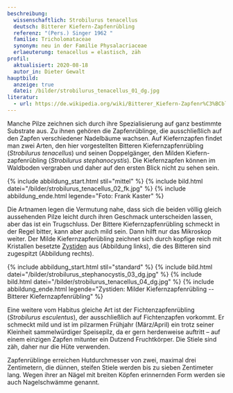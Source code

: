```yaml
---
beschreibung:
  wissenschaftlich: Strobilurus tenacellus
  deutsch: Bitterer Kiefern-Zapfenrübling
  referenz: "(Pers.) Singer 1962 "
  familie: Tricholomataceae
  synonym: neu in der Familie Physalacriaceae
  erlaeuterung: tenacellus = elastisch, zäh
profil:
  aktualisiert: 2020-08-18
  autor_in: Dieter Gewalt
hauptbild:
  anzeige: true
  datei: /bilder/strobilurus_tenacellus_01_dg.jpg
literatur:
  - url: https://de.wikipedia.org/wiki/Bitterer_Kiefern-Zapfenr%C3%BCbling
---
```

Manche Pilze zeichnen sich durch ihre Spezialisierung auf ganz bestimmte Substrate aus. Zu ihnen gehören die Zapfenrüblinge, die ausschließlich auf den Zapfen verschiedener Nadelbäume wachsen. Auf Kiefernzapfen findet man zwei Arten, den hier vorgestellten Bitteren Kiefernzapfenrübling (*Strobilurus tenacellus*) und seinen Doppelgänger, den Milden Kiefern-zapfenrübling (*Strobilurus stephanocystis*). Die Kiefernzapfen können im Waldboden vergraben und daher auf den ersten Blick nicht zu sehen sein.

{% include abbildung_start.html stil="mittel" %}
{% include bild.html datei="/bilder/strobilurus_tenacellus_02_fk.jpg" %}
{% include abbildung_ende.html legende="Foto: Frank Kaster" %}

Die Artnamen legen die Vermutung nahe, dass sich die beiden völlig gleich aussehenden Pilze leicht durch ihren Geschmack unterscheiden lassen, aber das ist ein Trugschluss. Der Bittere Kiefernzapfenrübling schmeckt in der Regel bitter, kann aber auch mild sein. Dann hilft nur das Mikroskop weiter. Der Milde Kiefernzapferübling zeichnet sich durch kopfige reich mit Kristallen besetzte [Zystiden](Zystiden "Glossar") aus (Abbildung links), die des Bitteren sind zugespitzt (Abbildung rechts).

{% include abbildung_start.html stil="standard" %}
{% include bild.html datei="/bilder/strobilurus_stephanocystis_03_dg.jpg" %}
{% include bild.html datei="/bilder/strobilurus_tenacellus_04_dg.jpg" %}
{% include abbildung_ende.html legende="Zystiden:  Milder Kiefernzapfenrübling --  Bitterer Kiefernzapfenrübling" %}



Eine weitere vom Habitus gleiche Art ist der Fichtenzapfenrübling (*Strobilurus esculentus*), der ausschließlich auf Fichtenzapfen vorkommt. Er schmeckt mild und ist im pilzarmen Frühjahr (März/April) ein trotz seiner Kleinheit sammelwürdiger Speisepilz, da er gern herdenweise auftritt – auf einem einzigen Zapfen mitunter ein Dutzend Fruchtkörper. Die Stiele sind zäh, daher nur die Hüte verwenden.

Zapfenrüblinge erreichen Hutdurchmesser von zwei, maximal drei Zentimetern, die dünnen, steifen Stiele werden bis zu sieben Zentimeter lang. Wegen ihrer an Nägel mit breiten Köpfen erinnernden Form werden sie auch Nagelschwämme genannt.